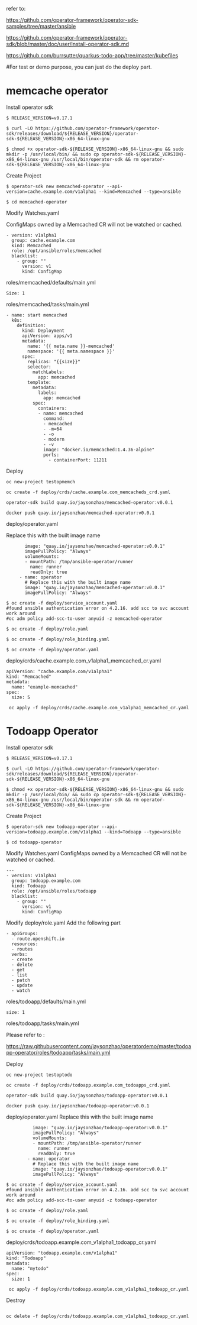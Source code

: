 refer to:

https://github.com/operator-framework/operator-sdk-samples/tree/master/ansible

https://github.com/operator-framework/operator-sdk/blob/master/doc/user/install-operator-sdk.md

https://github.com/burrsutter/quarkus-todo-app/tree/master/kubefiles

#For test or demo purpose, you can just do the deploy part. 

# memcache operator
Install operator sdk
```
$ RELEASE_VERSION=v0.17.1

$ curl -LO https://github.com/operator-framework/operator-sdk/releases/download/${RELEASE_VERSION}/operator-sdk-${RELEASE_VERSION}-x86_64-linux-gnu

$ chmod +x operator-sdk-${RELEASE_VERSION}-x86_64-linux-gnu && sudo mkdir -p /usr/local/bin/ && sudo cp operator-sdk-${RELEASE_VERSION}-x86_64-linux-gnu /usr/local/bin/operator-sdk && rm operator-sdk-${RELEASE_VERSION}-x86_64-linux-gnu
```
Create Project
```
$ operator-sdk new memcached-operator --api-version=cache.example.com/v1alpha1 --kind=Memcached --type=ansible

$ cd memcached-operator
```
Modify Watches.yaml

ConfigMaps owned by a Memcached CR will not be watched or cached.

```
- version: v1alpha1
  group: cache.example.com
  kind: Memcached
  role: /opt/ansible/roles/memcached
  blacklist:
    - group: ""
      version: v1
      kind: ConfigMap
```

 roles/memcached/defaults/main.yml
``` 
Size: 1
```

roles/memcached/tasks/main.yml 
```
- name: start memcached
  k8s:
    definition:
      kind: Deployment
      apiVersion: apps/v1
      metadata:
        name: '{{ meta.name }}-memcached'
        namespace: '{{ meta.namespace }}'
      spec:
        replicas: "{{size}}"
        selector:
          matchLabels:
            app: memcached
        template:
          metadata:
            labels:
              app: memcached
          spec:
            containers:
            - name: memcached
              command:
              - memcached
              - -m=64
              - -o
              - modern
              - -v
              image: "docker.io/memcached:1.4.36-alpine"
              ports:
                - containerPort: 11211
```
Deploy
```
oc new-project testopmemch

oc create -f deploy/crds/cache.example.com_memcacheds_crd.yaml

operator-sdk build quay.io/jaysonzhao/memcached-operator:v0.0.1

docker push quay.io/jaysonzhao/memcached-operator:v0.0.1
```

deploy/operator.yaml
   
   Replace this with the built image name
   ```
          image: "quay.io/jaysonzhao/memcached-operator:v0.0.1"
          imagePullPolicy: "Always"
          volumeMounts:
          - mountPath: /tmp/ansible-operator/runner
            name: runner
            readOnly: true
        - name: operator
          # Replace this with the built image name
          image: "quay.io/jaysonzhao/memcached-operator:v0.0.1"
          imagePullPolicy: "Always"
```

```
$ oc create -f deploy/service_account.yaml
#found ansible authentication error on 4.2.16. add scc to svc account work around
#oc adm policy add-scc-to-user anyuid -z memcached-operator

$ oc create -f deploy/role.yaml

$ oc create -f deploy/role_binding.yaml

$ oc create -f deploy/operator.yaml

```

deploy/crds/cache.example.com_v1alpha1_memcached_cr.yaml
```
apiVersion: "cache.example.com/v1alpha1"
kind: "Memcached"
metadata:
  name: "example-memcached"
spec:
  size: 5
```
```
 oc apply -f deploy/crds/cache.example.com_v1alpha1_memcached_cr.yaml
```


# Todoapp Operator

Install operator sdk
```
$ RELEASE_VERSION=v0.17.1

$ curl -LO https://github.com/operator-framework/operator-sdk/releases/download/${RELEASE_VERSION}/operator-sdk-${RELEASE_VERSION}-x86_64-linux-gnu

$ chmod +x operator-sdk-${RELEASE_VERSION}-x86_64-linux-gnu && sudo mkdir -p /usr/local/bin/ && sudo cp operator-sdk-${RELEASE_VERSION}-x86_64-linux-gnu /usr/local/bin/operator-sdk && rm operator-sdk-${RELEASE_VERSION}-x86_64-linux-gnu
```
Create Project
```
$ operator-sdk new todoapp-operator --api-version=todoapp.example.com/v1alpha1 --kind=Todoapp --type=ansible

$ cd todoapp-operator 
```
Modify Watches.yaml
ConfigMaps owned by a Memcached CR will not be watched or cached.
```
---
- version: v1alpha1
  group: todoapp.example.com
  kind: Todoapp
  role: /opt/ansible/roles/todoapp
  blacklist:
    - group: ""
      version: v1
      kind: ConfigMap
```

Modify deploy/role.yaml
Add the following part
```
- apiGroups:
  - route.openshift.io
  resources:
  - routes
  verbs:
  - create
  - delete
  - get
  - list
  - patch
  - update
  - watch
```

 roles/todoapp/defaults/main.yml
``` 
size: 1
```

roles/todoapp/tasks/main.yml 

Please refer to :

https://raw.githubusercontent.com/jaysonzhao/operatordemo/master/todoapp-operator/roles/todoapp/tasks/main.yml


Deploy
```
oc new-project testoptodo

oc create -f deploy/crds/todoapp.example.com_todoapps_crd.yaml

operator-sdk build quay.io/jaysonzhao/todoapp-operator:v0.0.1

docker push quay.io/jaysonzhao/todoapp-operator:v0.0.1
```

deploy/operator.yaml
Replace this with the built image name
```
          image: "quay.io/jaysonzhao/todoapp-operator:v0.0.1"
          imagePullPolicy: "Always"
          volumeMounts:
          - mountPath: /tmp/ansible-operator/runner
            name: runner
            readOnly: true
        - name: operator
          # Replace this with the built image name
          image: "quay.io/jaysonzhao/todoapp-operator:v0.0.1"
          imagePullPolicy: "Always"

```
```
$ oc create -f deploy/service_account.yaml
#found ansible authentication error on 4.2.16. add scc to svc account work around
#oc adm policy add-scc-to-user anyuid -z todoapp-operator

$ oc create -f deploy/role.yaml

$ oc create -f deploy/role_binding.yaml

$ oc create -f deploy/operator.yaml
```


deploy/crds/todoapp.example.com_v1alpha1_todoapp_cr.yaml
```
apiVersion: "todoapp.example.com/v1alpha1"
kind: "Todoapp"
metadata:
  name: "mytodo"
spec:
  size: 1
```
```
 oc apply -f deploy/crds/todoapp.example.com_v1alpha1_todoapp_cr.yaml
```



Destroy
```

oc delete -f deploy/crds/todoapp.example.com_v1alpha1_todoapp_cr.yaml
```
